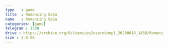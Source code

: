 ```yaml
---
type   : game
title  : Romancing SaGa
name   : Romancing SaGa
categories: [game]
telegram : 1388
drive : https://archive.org/0/items/ps2usaredump1_20200816_1458/Romancing%20SaGa.7z
size : 2.0 GB
---
```



